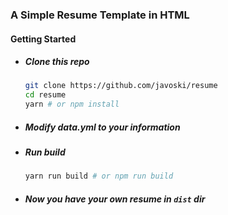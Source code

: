 ### A Simple Resume Template in HTML

#### Getting Started
- ##### Clone this repo
	```bash
	git clone https://github.com/javoski/resume
	cd resume
	yarn # or npm install
	```
- ##### Modify data.yml to your information
- ##### Run build
	```bash
	yarn run build # or npm run build
	```
- ##### Now you have your own resume in `dist` dir
